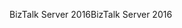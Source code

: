 <span data-ttu-id="b45e4-101">BizTalk Server 2016</span><span class="sxs-lookup"><span data-stu-id="b45e4-101">BizTalk Server 2016</span></span>